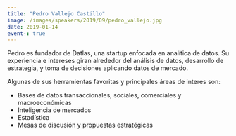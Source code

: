 ```yaml
---
title: "Pedro Vallejo Castillo"
image: /images/speakers/2019/09/pedro_vallejo.jpg
date: 2019-01-14
event-: true
---
```


Pedro es fundador de Datlas, una startup enfocada en analítica de datos. Su experiencia e intereses giran alrededor del análisis de datos, desarrollo de estrategia, y toma de decisiones aplicando datos de mercado.

Algunas de sus herramientas favoritas y principales áreas de interes son:
<ul>
 	<li>Bases de datos transaccionales, sociales, comerciales y macroeconómicas</li>
 	<li>Inteligencia de mercados</li>
 	<li>Estadística</li>
 	<li>Mesas de discusión y propuestas estratégicas</li>
</ul>